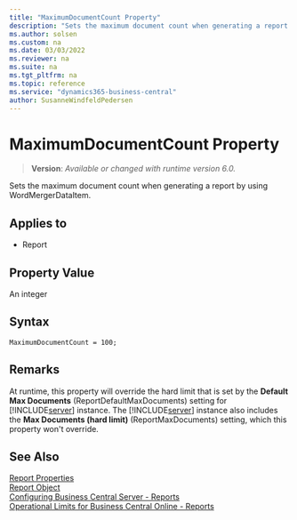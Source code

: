 ```yaml
---
title: "MaximumDocumentCount Property"
description: "Sets the maximum document count when generating a report by using WordMergerDataItem."
ms.author: solsen
ms.custom: na
ms.date: 03/03/2022
ms.reviewer: na
ms.suite: na
ms.tgt_pltfrm: na
ms.topic: reference
ms.service: "dynamics365-business-central"
author: SusanneWindfeldPedersen
---
```

[//]: # (START>DO_NOT_EDIT)
[//]: # (IMPORTANT:Do not edit any of the content between here and the END>DO_NOT_EDIT.)
[//]: # (Any modifications should be made in the .xml files in the ModernDev repo.)
# MaximumDocumentCount Property
> **Version**: _Available or changed with runtime version 6.0._

Sets the maximum document count when generating a report by using WordMergerDataItem.

## Applies to
-   Report

[//]: # (IMPORTANT: END>DO_NOT_EDIT)

## Property Value

An integer
 
## Syntax

```AL
MaximumDocumentCount = 100;
```

## Remarks

At runtime, this property will override the hard limit that is set by the **Default Max Documents** (ReportDefaultMaxDocuments) setting for [!INCLUDE[server](../includes/server.md)] instance. The [!INCLUDE[server](../includes/server.md)] instance also includes the **Max Documents (hard limit)** (ReportMaxDocuments) setting, which this property won't override.

## See Also  

[Report Properties](devenv-report-properties.md)  
[Report Object](../devenv-report-object.md)  
[Configuring Business Central Server - Reports](../../administration/configure-server-instance.md#Reports)  
[Operational Limits for Business Central Online - Reports](../../administration/operational-limits-online.md#Reports)  
